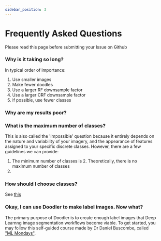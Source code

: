 ```yaml
---
sidebar_position: 3
---
```



# Frequently Asked Questions

Please read this page before submitting your Issue on Github

### Why is it taking so long?

In typical order of importance:

1. Use smaller images
2. Make fewer doodles
3. Use a larger RF downsample factor
4. Use a larger CRF downsample factor
5. If possible, use fewer classes

### Why are my results poor?

<!-- Stop and ask yourself what you are hoping to achieve. Decide on an 'adequate' accuracy for your test case -->

### What is the maximum number of classes?

This is also called the 'impossible' question because it entirely depends on the nature and variability of your imagery, and the appearance of features assigned to your specific discrete classes.
However, there are a few guidelines we can provide:

1. The minimum number of classes is 2. Theoretically, there is no maximum number of classes
2.

### How should I choose classes?

See [this](how-to-doodle#how-to-decide-on-classes)


### Okay, I can use Doodler to make label images. Now what?

The primary purpose of Doodler is to create enough label images that Deep Learnng image segmentation workflows become viable. To get started, you may follow this self-guided course made by Dr Daniel Buscombe, called ["ML Mondays"](https://dbuscombe-usgs.github.io/MLMONDAYS/docs/doc1#week-3-supervised-image-segmentation).


<!-- # Create a Page

Add **Markdown or React** files to `src/pages` to create a **standalone page**:

- `src/pages/index.js` -> `localhost:3000/`
- `src/pages/foo.md` -> `localhost:3000/foo`
- `src/pages/foo/bar.js` -> `localhost:3000/foo/bar`

## Create your first React Page

Create a file at `src/pages/my-react-page.js`:

```jsx title="src/pages/my-react-page.js"
import React from 'react';
import Layout from '@theme/Layout';

export default function MyReactPage() {
  return (
    <Layout>
      <h1>My React page</h1>
      <p>This is a React page</p>
    </Layout>
  );
}
```

A new page is now available at `http://localhost:3000/my-react-page`.

## Create your first Markdown Page

Create a file at `src/pages/my-markdown-page.md`:

```mdx title="src/pages/my-markdown-page.md"
# My Markdown page

This is a Markdown page
```

A new page is now available at `http://localhost:3000/my-markdown-page`. -->
